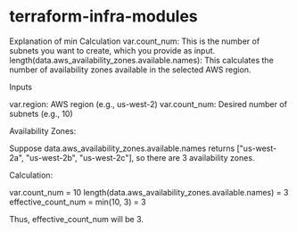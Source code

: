 # terraform-infra-modules

Explanation of min Calculation
var.count_num: This is the number of subnets you want to create, which you provide as input.
length(data.aws_availability_zones.available.names): This calculates the number of availability zones available in the selected AWS region.

Inputs

var.region: AWS region (e.g., us-west-2)
var.count_num: Desired number of subnets (e.g., 10)

Availability Zones:

Suppose data.aws_availability_zones.available.names returns ["us-west-2a", "us-west-2b", "us-west-2c"], so there are 3 availability zones.

Calculation:

var.count_num = 10
length(data.aws_availability_zones.available.names) = 3
effective_count_num = min(10, 3) = 3

Thus, effective_count_num will be 3.


